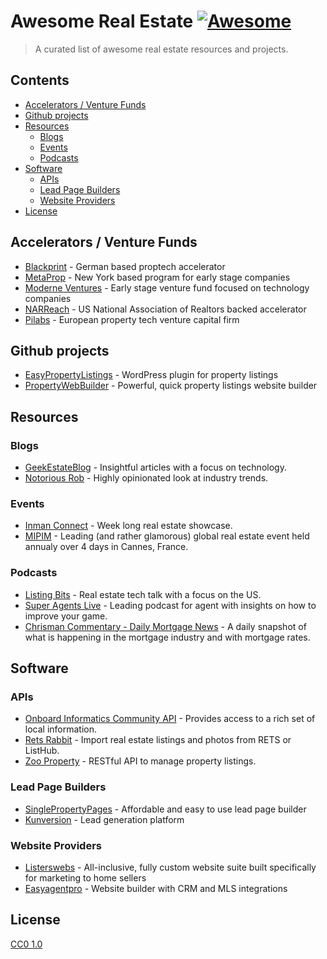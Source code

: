 # Awesome Real Estate [![Awesome](https://cdn.rawgit.com/sindresorhus/awesome/d7305f38d29fed78fa85652e3a63e154dd8e8829/media/badge.svg)](https://github.com/sindresorhus/awesome)


> A curated list of awesome real estate resources and projects.


## Contents

- [Accelerators / Venture Funds](#accelerators)
- [Github projects](#github-projects)
- [Resources](#resources)
  - [Blogs](#blogs)
  - [Events](#events)
  - [Podcasts](#podcasts)
- [Software](#software)
  - [APIs](#apis)  
  - [Lead Page Builders](#lead-page-builders) 
  - [Website Providers](#website-providers)
- [License](#license)


## Accelerators / Venture Funds

- [Blackprint](http://www.blackprintbooster.vc) - German based proptech accelerator 
- [MetaProp](http://www.metaprop.org/) - New York based program for early stage companies
- [Moderne Ventures](https://www.moderneventures.com/) - Early stage venture fund focused on technology companies 
- [NARReach](http://www.narreach.com/) - US National Association of Realtors backed accelerator
- [Pilabs](http://pilabs.co.uk/) - European property tech venture capital firm 

## Github projects

- [EasyPropertyListings](https://github.com/easypropertylistings/Easy-Property-Listings) - WordPress plugin for property listings
- [PropertyWebBuilder](https://github.com/etewiah/property_web_builder) - Powerful, quick property listings website builder


## Resources

### Blogs

- [GeekEstateBlog](http://geekestateblog.com/) - Insightful articles with a focus on technology.
- [Notorious Rob](http://www.notorious-rob.com/) - Highly opinionated look at industry trends.


### Events

- [Inman Connect](https://www.inman.com/event/icsf17/) - Week long real estate showcase.
- [MIPIM](http://www.mipim.com/) - Leading (and rather glamorous) global real estate event held annualy over 4 days in Cannes, France.

### Podcasts

- [Listing Bits](http://listingbits.libsyn.com) - Real estate tech talk with a focus on the US.
- [Super Agents Live](https://player.fm/series/super-agents-live-real-estate-coaching) - Leading podcast for agent with insights on how to improve your game.
- [Chrisman Commentary - Daily Mortgage News](https://open.spotify.com/show/3XsABmcuSD7vdYjfE8QlyO) - A daily snapshot of what is happening in the mortgage industry and with mortgage rates.

## Software

### APIs

- [Onboard Informatics Community API](https://api.developer.attomdata.com/home) - Provides access to a rich set of local information.
- [Rets Rabbit](http://www.retsrabbit.com) - Import real estate listings and photos from RETS or ListHub. 
- [Zoo Property](http://www.zooproperty.com/api/) - RESTful API to manage property listings.

### Lead Page Builders

- [SinglePropertyPages](https://singlepropertypages.com) - Affordable and easy to use lead page builder
- [Kunversion](https://kunversion.com) - Lead generation platform

### Website Providers

- [Listerswebs](https://listerswebs.com) - All-inclusive, fully custom website suite built specifically for marketing to home sellers
- [Easyagentpro](https://easyagentpro.com) - Website builder with CRM and MLS integrations


## License

[CC0 1.0](https://creativecommons.org/publicdomain/zero/1.0/)
